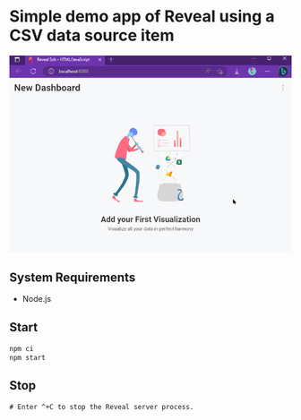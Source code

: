# Simple demo app of Reveal using a CSV data source item

![](.assets/movie.gif)

## System Requirements

- Node.js

## Start

    npm ci
    npm start

## Stop

    # Enter ^+C to stop the Reveal server process.
